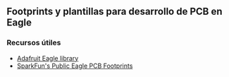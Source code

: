 ## Footprints y plantillas para desarrollo de PCB en Eagle

### Recursos útiles

* [Adafruit Eagle library](https://github.com/adafruit/Adafruit-Eagle-Library)
* [SparkFun's Public Eagle PCB Footprints](https://github.com/sparkfun/SparkFun-Eagle-Libraries)

